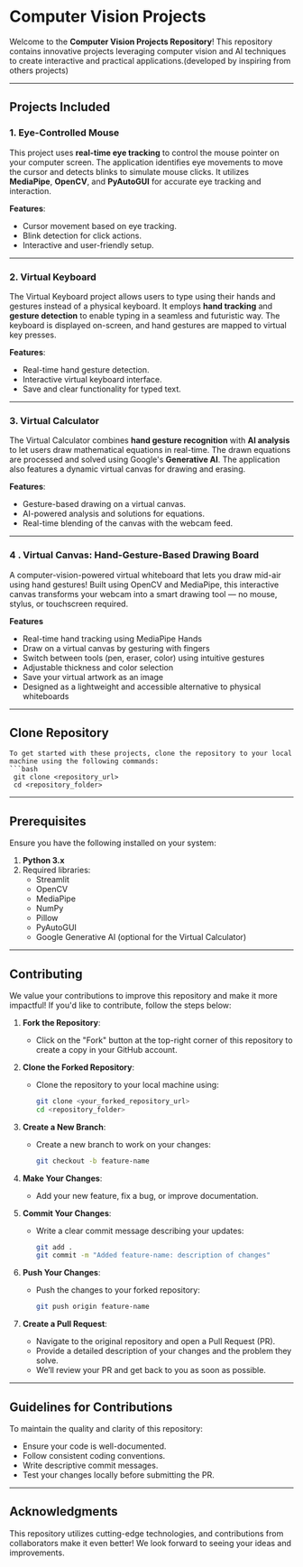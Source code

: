 # Computer Vision Projects

Welcome to the **Computer Vision Projects Repository**! This repository contains innovative projects leveraging computer vision and AI techniques to create interactive and practical applications.(developed by inspiring from others projects)

---

## Projects Included

### 1. Eye-Controlled Mouse
This project uses **real-time eye tracking** to control the mouse pointer on your computer screen. The application identifies eye movements to move the cursor and detects blinks to simulate mouse clicks. It utilizes **MediaPipe**, **OpenCV**, and **PyAutoGUI** for accurate eye tracking and interaction.

**Features**:
- Cursor movement based on eye tracking.
- Blink detection for click actions.
- Interactive and user-friendly setup.

---

### 2. Virtual Keyboard
The Virtual Keyboard project allows users to type using their hands and gestures instead of a physical keyboard. It employs **hand tracking** and **gesture detection** to enable typing in a seamless and futuristic way. The keyboard is displayed on-screen, and hand gestures are mapped to virtual key presses.

**Features**:
- Real-time hand gesture detection.
- Interactive virtual keyboard interface.
- Save and clear functionality for typed text.

---

### 3. Virtual Calculator
The Virtual Calculator combines **hand gesture recognition** with **AI analysis** to let users draw mathematical equations in real-time. The drawn equations are processed and solved using Google's **Generative AI**. The application also features a dynamic virtual canvas for drawing and erasing.

**Features**:
- Gesture-based drawing on a virtual canvas.
- AI-powered analysis and solutions for equations.
- Real-time blending of the canvas with the webcam feed.

---
### 4 . Virtual Canvas: Hand-Gesture-Based Drawing Board

A computer-vision-powered virtual whiteboard that lets you draw mid-air using hand gestures! Built using OpenCV and MediaPipe, this interactive canvas transforms your webcam into a smart drawing tool — no mouse, stylus, or touchscreen required.

**Features**

- Real-time hand tracking using MediaPipe Hands
- Draw on a virtual canvas by gesturing with fingers
- Switch between tools (pen, eraser, color) using intuitive gestures
- Adjustable thickness and color selection
- Save your virtual artwork as an image
- Designed as a lightweight and accessible alternative to physical whiteboards


---

## Clone Repository

    To get started with these projects, clone the repository to your local machine using the following commands:
    ```bash
     git clone <repository_url>
     cd <repository_folder>

---

## Prerequisites

Ensure you have the following installed on your system:
1. **Python 3.x**
2. Required libraries:
   - Streamlit
   - OpenCV
   - MediaPipe
   - NumPy
   - Pillow
   - PyAutoGUI
   - Google Generative AI (optional for the Virtual Calculator)


---


## Contributing

We value your contributions to improve this repository and make it more impactful! If you'd like to contribute, follow the steps below:

1. **Fork the Repository**:
   - Click on the "Fork" button at the top-right corner of this repository to create a copy in your GitHub account.

2. **Clone the Forked Repository**:
   - Clone the repository to your local machine using:
     ```bash
     git clone <your_forked_repository_url>
     cd <repository_folder>
     ```

3. **Create a New Branch**:
   - Create a new branch to work on your changes:
     ```bash
     git checkout -b feature-name
     ```

4. **Make Your Changes**:
   - Add your new feature, fix a bug, or improve documentation.

5. **Commit Your Changes**:
   - Write a clear commit message describing your updates:
     ```bash
     git add .
     git commit -m "Added feature-name: description of changes"
     ```

6. **Push Your Changes**:
   - Push the changes to your forked repository:
     ```bash
     git push origin feature-name
     ```

7. **Create a Pull Request**:
   - Navigate to the original repository and open a Pull Request (PR).
   - Provide a detailed description of your changes and the problem they solve.
   - We’ll review your PR and get back to you as soon as possible.

---

## Guidelines for Contributions

To maintain the quality and clarity of this repository:
- Ensure your code is well-documented.
- Follow consistent coding conventions.
- Write descriptive commit messages.
- Test your changes locally before submitting the PR.

---

## Acknowledgments

This repository utilizes cutting-edge technologies, and contributions from collaborators make it even better! We look forward to seeing your ideas and improvements.
